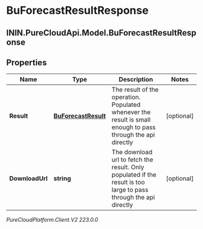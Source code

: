 # BuForecastResultResponse

## ININ.PureCloudApi.Model.BuForecastResultResponse

## Properties

|Name | Type | Description | Notes|
|------------ | ------------- | ------------- | -------------|
| **Result** | [**BuForecastResult**](BuForecastResult) | The result of the operation.  Populated whenever the result is small enough to pass through the api directly | [optional] |
| **DownloadUrl** | **string** | The download url to fetch the result.  Only populated if the result is too large to pass through the api directly | [optional] |



_PureCloudPlatform.Client.V2 223.0.0_
